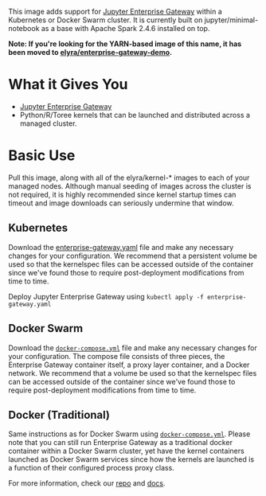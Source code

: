 This image adds support for [Jupyter Enterprise Gateway](https://jupyter-enterprise-gateway.readthedocs.io/en/latest/) within a Kubernetes or Docker Swarm cluster. It is currently built on jupyter/minimal-notebook as a base with Apache Spark 2.4.6 installed on top.

**Note: If you're looking for the YARN-based image of this name, it has been moved to [elyra/enterprise-gateway-demo](https://hub.docker.com/r/elyra/enterprise-gateway-demo/).**

# What it Gives You

- [Jupyter Enterprise Gateway](https://github.com/jupyter-server/enterprise_gateway)
- Python/R/Toree kernels that can be launched and distributed across a managed cluster.

# Basic Use

Pull this image, along with all of the elyra/kernel-\* images to each of your managed nodes. Although manual seeding of images across the cluster is not required, it is highly recommended since kernel startup times can timeout and image downloads can seriously undermine that window.

## Kubernetes

Download the [enterprise-gateway.yaml](https://github.com/jupyter-server/enterprise_gateway/blob/master/etc/kubernetes/enterprise-gateway.yaml) file and make any necessary changes for your configuration. We recommend that a persistent volume be used so that the kernelspec files can be accessed outside of the container since we've found those to require post-deployment modifications from time to time.

Deploy Jupyter Enterprise Gateway using `kubectl apply -f enterprise-gateway.yaml`

## Docker Swarm

Download the [`docker-compose.yml`](https://github.com/jupyter-server/enterprise_gateway/blob/master/etc/docker/docker-compose.yml) file and make any necessary changes for your configuration. The compose file consists of three pieces, the Enterprise Gateway container itself, a proxy layer container, and a Docker network. We recommend that a volume be used so that the kernelspec files can be accessed outside of the container since we've found those to require post-deployment modifications from time to time.

## Docker (Traditional)

Same instructions as for Docker Swarm using [`docker-compose.yml`](https://github.com/jupyter-server/enterprise_gateway/blob/master/etc/docker/docker-compose.yml). Please note that you can still run Enterprise Gateway as a traditional docker container within a Docker Swarm cluster, yet have the kernel containers launched as Docker Swarm services since how the kernels are launched is a function of their configured process proxy class.

For more information, check our [repo](https://github.com/jupyter-server/enterprise_gateway) and [docs](https://jupyter-enterprise-gateway.readthedocs.io/en/latest/).
